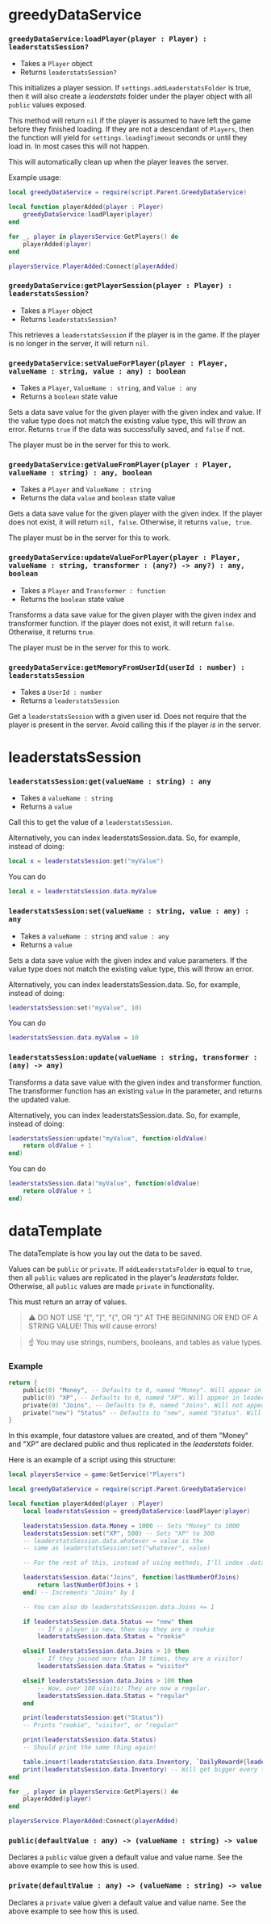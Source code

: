 # greedyDataService
### `greedyDataService:loadPlayer(player : Player) : leaderstatsSession?`
* Takes a `Player` object
* Returns `leaderstatsSession?`

This initializes a player session. If `settings.addLeaderstatsFolder` is true, then it will also create a *leaderstats* folder under the player object with all `public` values exposed.

This method will return `nil` if the player is assumed to have left the game before they finished loading. If they are not a descendant of `Players`, then the function will yield for `settings.loadingTimeout` seconds or until they load in. In most cases this will not happen.

This will automatically clean up when the player leaves the server.

Example usage:
```lua
local greedyDataService = require(script.Parent.GreedyDataService)

local function playerAdded(player : Player)
    greedyDataService:loadPlayer(player)
end

for _, player in playersService:GetPlayers() do
    playerAdded(player)
end

playersService.PlayerAdded:Connect(playerAdded)
```

### `greedyDataService:getPlayerSession(player : Player) : leaderstatsSession?`
* Takes a `Player` object
* Returns `leaderstatsSession?`

This retrieves a `leaderstatsSession` if the player is in the game. If the player is no longer in the server, it will return `nil`.

### `greedyDataService:setValueForPlayer(player : Player, valueName : string, value : any) : boolean`
* Takes a `Player`, `ValueName : string`, and `Value : any`
* Returns a `boolean` state value

Sets a data save value for the given player with the given index and value. If the value type does not match the existing value type, this will throw an error. Returns `true` if the data was successfully saved, and `false` if not.

The player must be in the server for this to work.

### `greedyDataService:getValueFromPlayer(player : Player, valueName : string) : any, boolean`
* Takes a `Player` and `ValueName : string`
* Returns the data `value` and `boolean` state value

Gets a data save value for the given player with the given index. If the player does not exist, it will return `nil, false`. Otherwise, it returns `value, true`.

The player must be in the server for this to work.

### `greedyDataService:updateValueForPlayer(player : Player, valueName : string, transformer : (any?) -> any?) : any, boolean`
* Takes a `Player` and `Transformer : function`
* Returns the `boolean` state value

Transforms a data save value for the given player with the given index and transformer function. If the player does not exist, it will return `false`. Otherwise, it returns `true`.

The player must be in the server for this to work.

### `greedyDataService:getMemoryFromUserId(userId : number) : leaderstatsSession`
* Takes a `UserId : number`
* Returns a `leaderstatsSession`

Get a `leaderstatsSession` with a given user id. Does not require that the player is present in the server. Avoid calling this if the player *is* in the server.

# leaderstatsSession
### `leaderstatsSession:get(valueName : string) : any`
* Takes a `valueName : string`
* Returns a `value`

Call this to get the value of a `leaderstatsSession`.

Alternatively, you can index leaderstatsSession.data. So, for example, instead of doing:
```lua
local x = leaderstatsSession:get("myValue")
```

You can do
```lua
local x = leaderstatsSession.data.myValue
```

### `leaderstatsSession:set(valueName : string, value : any) : any`
* Takes a `valueName : string` and `value : any`
* Returns a `value`

Sets a data save value with the given index and value parameters. If the value type does not match the existing value type, this will throw an error.

Alternatively, you can index leaderstatsSession.data. So, for example, instead of doing:
```lua
leaderstatsSession:set("myValue", 10)
```

You can do
```lua
leaderstatsSession.data.myValue = 10
```

### `leaderstatsSession:update(valueName : string, transformer : (any) -> any)`
Transforms a data save value with the given index and transformer function. The transformer function has an existing `value` in the parameter, and returns the updated value.

Alternatively, you can index leaderstatsSession.data. So, for example, instead of doing:
```lua
leaderstatsSession:update("myValue", function(oldValue)
    return oldValue + 1
end)
```

You can do
```lua
leaderstatsSession.data("myValue", function(oldValue)
    return oldValue + 1
end)
```

# dataTemplate
The dataTemplate is how you lay out the data to be saved.

Values can be `public` or `private`. If `addLeaderstatsFolder` is equal to `true`, then all `public` values are replicated in the player's *leaderstats* folder. Otherwise, all `public` values are made `private` in functionality.

This must return an array of values.

> ⚠️ DO NOT USE "[", "]", "{", OR "}" AT THE BEGINNING OR END OF A STRING VALUE! This will cause errors!

> ☝️ You may use strings, numbers, booleans, and tables as value types.

### Example
```lua
return {
    public(0) "Money", -- Defaults to 0, named "Money". Will appear in leaderstats
    public(0) "XP", -- Defaults to 0, named "XP". Will appear in leaderstats
    private(0) "Joins", -- Defaults to 0, named "Joins". Will not appear in leaderstats
    private("new") "Status" -- Defaults to "new", named "Status". Will not appear in leaderstats
}
```

In this example, four datastore values are created, and of them "Money" and "XP" are declared public and thus replicated in the *leaderstats* folder.

Here is an example of a script using this structure:

```lua
local playersService = game:GetService("Players")

local greedyDataService = require(script.Parent.GreedyDataService)

local function playerAdded(player : Player)
	local leaderstatsSession = greedyDataService:loadPlayer(player)

	leaderstatsSession.data.Money = 1000 -- Sets "Money" to 1000
	leaderstatsSession:set("XP", 500) -- Sets "XP" to 500
	-- leaderstatsSession.data.whatever = value is the
	-- same as leaderstatsSession:set("whatever", value)

	-- For the rest of this, instead of using methods, I'll index .data

	leaderstatsSession.data("Joins", function(lastNumberOfJoins)
		return lastNumberOfJoins + 1
	end) -- Increments "Joins" by 1

	-- You can also do leaderstatsSession.data.Joins += 1

	if leaderstatsSession.data.Status == "new" then
		-- If a player is new, then say they are a rookie
		leaderstatsSession.data.Status = "rookie"

	elseif leaderstatsSession.data.Joins > 10 then
		-- If they joined more than 10 times, they are a visitor!
		leaderstatsSession.data.Status = "visitor"

	elseif leaderstatsSession.data.Joins > 100 then
		-- Wow, over 100 visits! They are now a regular.
		leaderstatsSession.data.Status = "regular"
	end

	print(leaderstatsSession:get("Status"))
	-- Prints "rookie", "visitor", or "regular"

	print(leaderstatsSession.data.Status)
	-- Should print the same thing again!

	table.insert(leaderstatsSession.data.Inventory, `DailyReward#{leaderstatsSession.data.Joins}`) -- Add something to a table
	print(leaderstatsSession.data.Inventory) -- Will get bigger every time you join!
end

for _, player in playersService:GetPlayers() do
	playerAdded(player)
end

playersService.PlayerAdded:Connect(playerAdded)
```

### `public(defaultValue : any) -> (valueName : string) -> value`
Declares a `public` value given a default value and value name. See the above example to see how this is used.

### `private(defaultValue : any) -> (valueName : string) -> value`
Declares a `private` value given a default value and value name. See the above example to see how this is used.